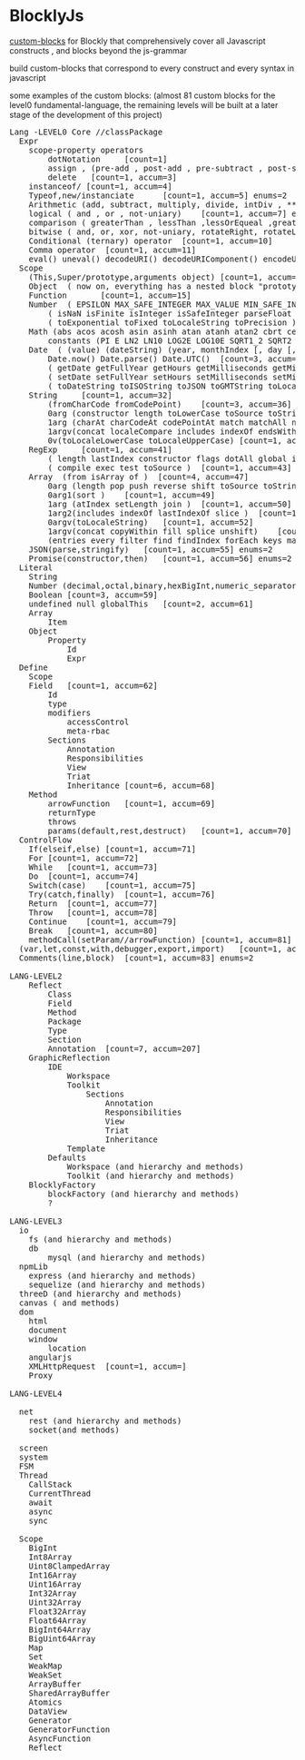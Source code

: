# BlocklyJs
<a href="https://developers.google.com/blockly/guides/create-custom-blocks/overview">custom-blocks</a> for Blockly that comprehensively cover all Javascript constructs , and blocks beyond the js-grammar

build custom-blocks that correspond to every construct and every syntax in javascript

some examples of the custom blocks: (almost 81 custom blocks for the level0 fundamental-language, the remaining levels will be built at a later stage of the development of this project)
<pre>
Lang -LEVEL0 Core //classPackage
  Expr
	scope-property operators
		dotNotation		[count=1]
		assign , (pre-add , post-add , pre-subtract , post-subtract)(+= , -= , *=,/=,%=,<<=,>>=,>>>=,&=,^=,|=,Destructuring-assignment-arrayOrObj) [count=1, accum=2] enums=17
		delete	 [count=1, accum=3]
	instanceof/	[count=1, accum=4]
	Typeof,new/instanciate		[count=1, accum=5] enums=2
	Arithmetic (add, subtract, multiply, divide, intDiv , ** )	[count=1, accum=6] enums=6
	logical ( and , or , not-uniary)	[count=1, accum=7] enums=3
	comparison ( greaterThan , lessThan ,lessOrEqueal ,greaterOrEqual ,notEqual ,equal , eqStrict === , !== , in)	[count=1, accum=8] enums=7
	bitwise ( and, or, xor, not-uniary, rotateRight, rotateLeft, shiftLeft)	[count=1, accum=9] enums=7
	Conditional (ternary) operator	[count=1, accum=10]
	Comma operator	[count=1, accum=11]
	eval() uneval() decodeURI() decodeURIComponent() encodeURI() encodeURIComponent()	[count=1, accum=12] enums=6
  Scope
	(This,Super/prototype,arguments object)	[count=1, accum=13] enums=3
	Object <constructor> ( now on, everything has a nested block "prototype")	[count=1, accum=14]
	Function 	<constructor>	[count=1, accum=15]
	Number <constructor> ( EPSILON MAX_SAFE_INTEGER MAX_VALUE MIN_SAFE_INTEGER MIN_VALUE NaN NEGATIVE_INFINITY POSITIVE_INFINITY)	[count=2, accum=17] enums=8
		( isNaN isFinite isInteger isSafeInteger parseFloat parseInt)	[count=1, accum=18] enums=6
		( toExponential toFixed toLocaleString toPrecision )	[count=4, accum=22]
	Math (abs acos acosh asin asinh atan atanh atan2 cbrt ceil floor clz32 exp cos cosh expm1 fround hypot imul log log1p log10 log2 max min pow random round sign sin sinh sqrt tan tanh trunc )	[count=1, accum=23] enums=35
		constants (PI E LN2 LN10 LOG2E LOG10E SQRT1_2 SQRT2 )	[count=1, accum=24] enums=8
	Date <constructor> ( (value) (dateString) (year, monthIndex [, day [, hours [, minutes [, seconds [, milliseconds]]]]]) )	[count=1, accum=25] enums=3
		Date.now() Date.parse() Date.UTC()	[count=3, accum=28]
		( getDate getFullYear getHours getMilliseconds getMinutes getMonth getSeconds getTime getUTCDate getUTCFullYear getUTCHours getUTCMilliseconds getUTCMinutes getUTCMonth getUTCSeconds getYear getDay getTimezoneOffset getUTCDay )	[count=1, accum=29] enums=19
		( setDate setFullYear setHours setMilliseconds setMinutes setMonth setSeconds setTime setUTCDate setUTCFullYear setUTCHours setUTCMilliseconds setUTCMinutes setUTCMonth setUTCSeconds setYear )	[count=1, accum=30] enums=16
		( toDateString toISOString toJSON toGMTString toLocaleDateString toLocaleFormat toLocaleString toLocaleTimeString toSource toString toTimeString toUTCString valueOf )	[count=1, accum=31] enums=48
	String <constructor>	[count=1, accum=32]
		(fromCharCode fromCodePoint)	[count=3, accum=36]
		0arg (constructor length toLowerCase toSource toString toUpperCase trim trimStart trimLeft trimEnd trimRight valueOf )	[count=1, accum=37] enums=12
		1arg (charAt charCodeAt codePointAt match matchAll normalize repeat search split )	[count=1, accum=38] enums=9
		1argv(concat localeCompare includes indexOf endsWith lastIndexOf padEnd padStart replace slice startsWith substr substring )	[count=1, accum=39] enums=13
		0v(toLocaleLowerCase toLocaleUpperCase)	[count=1, accum=40] enums=2
	RegExp <constructor>	[count=1, accum=41]
		( length lastIndex constructor flags dotAll global ignoreCase multiline source sticky unicode )	[count=1, accum=42] enums=11
		( compile exec test toSource )	[count=1, accum=43] enums=4
	Array <constructor> (from isArray of )	[count=4, accum=47]
		0arg (length pop push reverse shift toSource toString )	[count=1, accum=48] enums=7
		0arg1(sort )	[count=1, accum=49]
		1arg (atIndex setLength join )	[count=1, accum=50] enums=3
		1arg2(includes indexOf lastIndexOf slice )	[count=1, accum=51] enums=4
		0argv(toLocaleString)	[count=1, accum=52]
		1argv(concat copyWithin fill splice unshift)	[count=1, accum=53] enums=5
		(entries every filter find findIndex forEach keys map reduce reduceRight some values)	[count=1, accum=54] enums=12
	JSON(parse,stringify)	[count=1, accum=55] enums=2 
	Promise(constructor,then)	[count=1, accum=56] enums=2 
  Literal
	String
	Number (decimal,octal,binary,hexBigInt,numeric_separators)
	Boolean	[count=3, accum=59]
	undefined null globalThis	[count=2, accum=61]
	Array
		Item
	Object
		Property
			Id
			Expr
  Define
	Scope
	Field	[count=1, accum=62]
		Id
		type
		modifiers
			accessControl
			meta-rbac
		Sections
			Annotation
			Responsibilities
			View
			Triat
			Inheritance	[count=6, accum=68]
	Method
		arrowFunction	[count=1, accum=69]
		returnType
		throws
		params(default,rest,destruct)	[count=1, accum=70]
  ControlFlow
	If(elseif,else)	[count=1, accum=71]
	For	[count=1, accum=72]
	While	[count=1, accum=73]
	Do	[count=1, accum=74]
	Switch(case)	[count=1, accum=75]
	Try(catch,finally)	[count=1, accum=76]
	Return	[count=1, accum=77]
	Throw	[count=1, accum=78]
	Continue	[count=1, accum=79]
	Break	[count=1, accum=80]
	methodCall(setParam//arrowFunction)	[count=1, accum=81]
  (var,let,const,with,debugger,export,import)	[count=1, accum=82] enums=7
  Comments(line,block)	[count=1, accum=83] enums=2
	 
LANG-LEVEL2
	Reflect
		Class
		Field
		Method
		Package
		Type
		Section
		Annotation	[count=7, accum=207]
	GraphicReflection
		IDE
			Workspace
			Toolkit
				Sections
					Annotation
					Responsibilities
					View
					Triat
					Inheritance
			Template
		Defaults
			Workspace (and hierarchy and methods)
			Toolkit (and hierarchy and methods)
	BlocklyFactory
		blockFactory (and hierarchy and methods)
		?

LANG-LEVEL3
  io
	fs (and hierarchy and methods)
	db
		mysql (and hierarchy and methods)
  npmLib
	express (and hierarchy and methods)
	sequelize (and hierarchy and methods)
  threeD (and hierarchy and methods)
  canvas ( and methods)
  dom
	html
	document
	window
		location
	angularjs
	XMLHttpRequest	[count=1, accum=]
	Proxy

LANG-LEVEL4

  net
	rest (and hierarchy and methods)
	socket(and methods)

  screen
  system
  FSM
  Thread
	CallStack
	CurrentThread
	await
	async
	sync

  Scope
	BigInt
	Int8Array
	Uint8ClampedArray
	Int16Array
	Uint16Array
	Int32Array
	Uint32Array
	Float32Array
	Float64Array
	BigInt64Array
	BigUint64Array
	Map
	Set
	WeakMap
	WeakSet
	ArrayBuffer
	SharedArrayBuffer 
	Atomics 
	DataView
	Generator
	GeneratorFunction
	AsyncFunction 
	Reflect
</pre>
